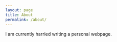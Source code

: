 ```yaml
---
layout: page
title: About
permalink: /about/
---
```


I am currently harried writing a personal webpage.
